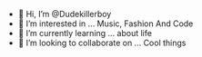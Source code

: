 - 👋 Hi, I’m @Dudekillerboy
- 👀 I’m interested in ... Music, Fashion And Code
- 🌱 I’m currently learning ... about life
- 💞️ I’m looking to collaborate on ... Cool things

<!---
Dudekillerboy/Dudekillerboy is a ✨ special ✨ repository because its `README.md` (this file) appears on your GitHub profile.
You can click the Preview link to take a look at your changes.
--->
